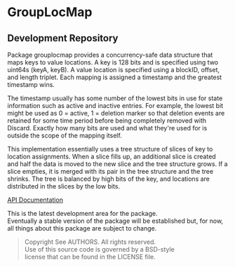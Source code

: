 # GroupLocMap
## Development Repository

Package grouplocmap provides a concurrency-safe data structure that maps
keys to value locations. A key is 128 bits and is specified using two
uint64s (keyA, keyB). A value location is specified using a blockID, offset,
and length triplet. Each mapping is assigned a timestamp and the greatest
timestamp wins.

The timestamp usually has some number of the lowest bits in use for state
information such as active and inactive entries. For example, the lowest bit
might be used as 0 = active, 1 = deletion marker so that deletion events are
retained for some time period before being completely removed with Discard.
Exactly how many bits are used and what they're used for is outside the
scope of the mapping itself.

This implementation essentially uses a tree structure of slices of key to
location assignments. When a slice fills up, an additional slice is created
and half the data is moved to the new slice and the tree structure grows. If
a slice empties, it is merged with its pair in the tree structure and the
tree shrinks. The tree is balanced by high bits of the key, and locations
are distributed in the slices by the low bits.

[API Documentation](http://godoc.org/github.com/gholt/grouplocmap)

This is the latest development area for the package.  
Eventually a stable version of the package will be established but, for now,
all things about this package are subject to change.

> Copyright See AUTHORS. All rights reserved.  
> Use of this source code is governed by a BSD-style  
> license that can be found in the LICENSE file.
